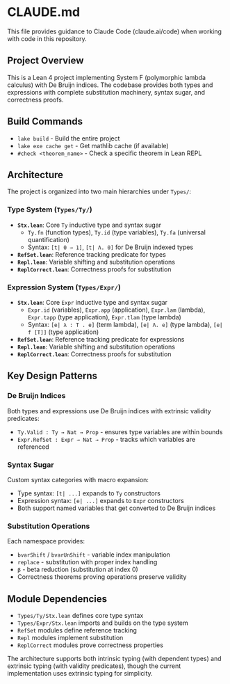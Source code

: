 # CLAUDE.md

This file provides guidance to Claude Code (claude.ai/code) when working with code in this repository.

## Project Overview

This is a Lean 4 project implementing System F (polymorphic lambda calculus) with De Bruijn indices. The codebase provides both types and expressions with complete substitution machinery, syntax sugar, and correctness proofs.

## Build Commands

- `lake build` - Build the entire project
- `lake exe cache get` - Get mathlib cache (if available)
- `#check <theorem_name>` - Check a specific theorem in Lean REPL

## Architecture

The project is organized into two main hierarchies under `Types/`:

### Type System (`Types/Ty/`)
- **`Stx.lean`**: Core `Ty` inductive type and syntax sugar
  - `Ty.fn` (function types), `Ty.id` (type variables), `Ty.fa` (universal quantification)
  - Syntax: `[t| 0 → 1]`, `[t| Λ. 0]` for De Bruijn indexed types
- **`RefSet.lean`**: Reference tracking predicate for types
- **`Repl.lean`**: Variable shifting and substitution operations
- **`ReplCorrect.lean`**: Correctness proofs for substitution

### Expression System (`Types/Expr/`)
- **`Stx.lean`**: Core `Expr` inductive type and syntax sugar
  - `Expr.id` (variables), `Expr.app` (application), `Expr.lam` (lambda), `Expr.tapp` (type application), `Expr.tlam` (type lambda)
  - Syntax: `[e| λ : T . e]` (term lambda), `[e| Λ. e]` (type lambda), `[e| f [T]]` (type application)
- **`RefSet.lean`**: Reference tracking predicate for expressions
- **`Repl.lean`**: Variable shifting and substitution operations
- **`ReplCorrect.lean`**: Correctness proofs for substitution

## Key Design Patterns

### De Bruijn Indices
Both types and expressions use De Bruijn indices with extrinsic validity predicates:
- `Ty.Valid : Ty → Nat → Prop` - ensures type variables are within bounds
- `Expr.RefSet : Expr → Nat → Prop` - tracks which variables are referenced

### Syntax Sugar
Custom syntax categories with macro expansion:
- Type syntax: `[t| ...]` expands to `Ty` constructors
- Expression syntax: `[e| ...]` expands to `Expr` constructors
- Both support named variables that get converted to De Bruijn indices

### Substitution Operations
Each namespace provides:
- `bvarShift` / `bvarUnShift` - variable index manipulation
- `replace` - substitution with proper index handling
- `β` - beta reduction (substitution at index 0)
- Correctness theorems proving operations preserve validity

## Module Dependencies

- `Types/Ty/Stx.lean` defines core type syntax
- `Types/Expr/Stx.lean` imports and builds on the type system
- `RefSet` modules define reference tracking
- `Repl` modules implement substitution
- `ReplCorrect` modules prove correctness properties

The architecture supports both intrinsic typing (with dependent types) and extrinsic typing (with validity predicates), though the current implementation uses extrinsic typing for simplicity.